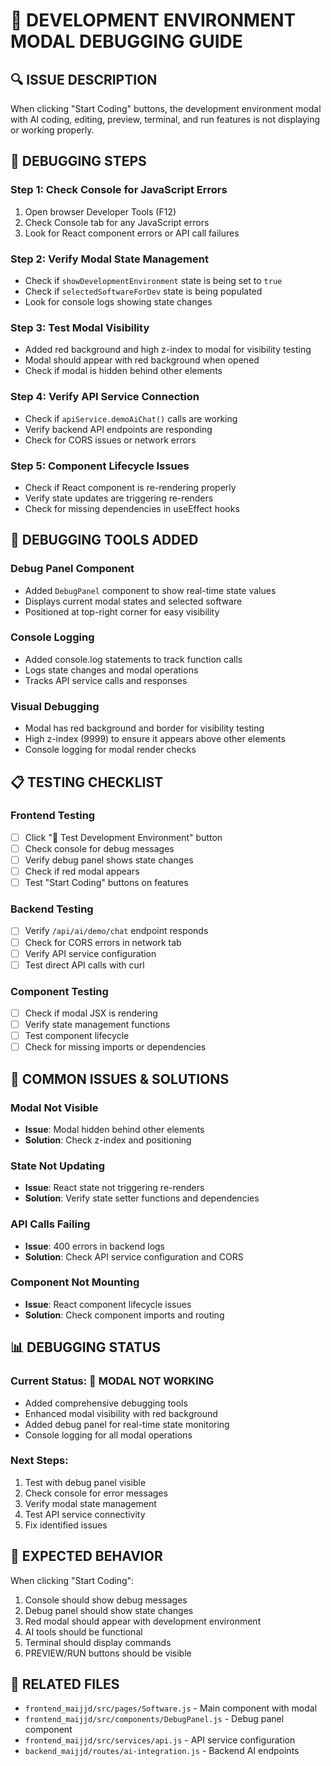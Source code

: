 # 🚀 DEVELOPMENT ENVIRONMENT MODAL DEBUGGING GUIDE

## 🔍 **ISSUE DESCRIPTION**
When clicking "Start Coding" buttons, the development environment modal with AI coding, editing, preview, terminal, and run features is not displaying or working properly.

## 🧪 **DEBUGGING STEPS**

### **Step 1: Check Console for JavaScript Errors**
1. Open browser Developer Tools (F12)
2. Check Console tab for any JavaScript errors
3. Look for React component errors or API call failures

### **Step 2: Verify Modal State Management**
- Check if `showDevelopmentEnvironment` state is being set to `true`
- Check if `selectedSoftwareForDev` state is being populated
- Look for console logs showing state changes

### **Step 3: Test Modal Visibility**
- Added red background and high z-index to modal for visibility testing
- Modal should appear with red background when opened
- Check if modal is hidden behind other elements

### **Step 4: Verify API Service Connection**
- Check if `apiService.demoAiChat()` calls are working
- Verify backend API endpoints are responding
- Check for CORS issues or network errors

### **Step 5: Component Lifecycle Issues**
- Check if React component is re-rendering properly
- Verify state updates are triggering re-renders
- Check for missing dependencies in useEffect hooks

## 🔧 **DEBUGGING TOOLS ADDED**

### **Debug Panel Component**
- Added `DebugPanel` component to show real-time state values
- Displays current modal states and selected software
- Positioned at top-right corner for easy visibility

### **Console Logging**
- Added console.log statements to track function calls
- Logs state changes and modal operations
- Tracks API service calls and responses

### **Visual Debugging**
- Modal has red background and border for visibility testing
- High z-index (9999) to ensure it appears above other elements
- Console logging for modal render checks

## 📋 **TESTING CHECKLIST**

### **Frontend Testing**
- [ ] Click "🧪 Test Development Environment" button
- [ ] Check console for debug messages
- [ ] Verify debug panel shows state changes
- [ ] Check if red modal appears
- [ ] Test "Start Coding" buttons on features

### **Backend Testing**
- [ ] Verify `/api/ai/demo/chat` endpoint responds
- [ ] Check for CORS errors in network tab
- [ ] Verify API service configuration
- [ ] Test direct API calls with curl

### **Component Testing**
- [ ] Check if modal JSX is rendering
- [ ] Verify state management functions
- [ ] Test component lifecycle
- [ ] Check for missing imports or dependencies

## 🚨 **COMMON ISSUES & SOLUTIONS**

### **Modal Not Visible**
- **Issue**: Modal hidden behind other elements
- **Solution**: Check z-index and positioning

### **State Not Updating**
- **Issue**: React state not triggering re-renders
- **Solution**: Verify state setter functions and dependencies

### **API Calls Failing**
- **Issue**: 400 errors in backend logs
- **Solution**: Check API service configuration and CORS

### **Component Not Mounting**
- **Issue**: React component lifecycle issues
- **Solution**: Check component imports and routing

## 📊 **DEBUGGING STATUS**

### **Current Status**: 🔴 **MODAL NOT WORKING**
- Added comprehensive debugging tools
- Enhanced modal visibility with red background
- Added debug panel for real-time state monitoring
- Console logging for all modal operations

### **Next Steps**:
1. Test with debug panel visible
2. Check console for error messages
3. Verify modal state management
4. Test API service connectivity
5. Fix identified issues

## 🎯 **EXPECTED BEHAVIOR**

When clicking "Start Coding":
1. Console should show debug messages
2. Debug panel should show state changes
3. Red modal should appear with development environment
4. AI tools should be functional
5. Terminal should display commands
6. PREVIEW/RUN buttons should be visible

## 🔗 **RELATED FILES**
- `frontend_maijjd/src/pages/Software.js` - Main component with modal
- `frontend_maijjd/src/components/DebugPanel.js` - Debug panel component
- `frontend_maijjd/src/services/api.js` - API service configuration
- `backend_maijjd/routes/ai-integration.js` - Backend AI endpoints
